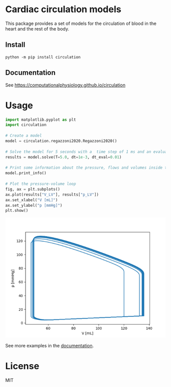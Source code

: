 # Cardiac circulation models

This package provides a set of models for the circulation of blood in the heart and the rest of the body.

## Install

```
python -m pip install circulation
```


## Documentation

See https://computationalphysiology.github.io/circulation

# Usage

```python
import matplotlib.pyplot as plt
import circulation

# Create a model
model = circulation.regazzoni2020.Regazzoni2020()

# Solve the model for 5 seconds with a  time step of 1 ms and an evaluation time step of 10 ms
results = model.solve(T=5.0, dt=1e-3, dt_eval=0.01)

# Print some information about the pressure, flows and volumes inside the model
model.print_info()

# Plot the pressure-volume loop
fig, ax = plt.subplots()
ax.plot(results["V_LV"], results["p_LV"])
ax.set_xlabel("V [mL]")
ax.set_ylabel("p [mmHg]")
plt.show()
```
![_](https://raw.githubusercontent.com/ComputationalPhysiology/circulation/main/docs/_static/regazzoni.png)

See more examples in the [documentation](https://computationalphysiology.github.io/circulation).

# License

MIT
